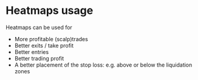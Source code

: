 # Heatmaps usage

Heatmaps can be used for 
- More profitable (scalp)trades
- Better exits / take profit
- Better entries
- Better trading profit 
- A better placement of the stop loss: e.g. above or below the liquidation zones
